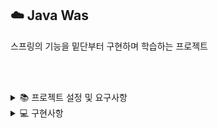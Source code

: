 ## ☁️ Java Was

스프링의 기능을 밑단부터 구현하며 학습하는 프로젝트 <br/>

<br/><br/>

<details>
<summary>📚	프로젝트 설정 및 요구사항</summary>
<div markdown="1">

### 1. 프로젝트 설정 및 자체 요구사항

해당 프로젝트는 코드스쿼드의 [서버 미션](https://github.com/honux77/java-was-2) 을 기반으로 만들어졌으며 학습을 위해 기술/요구사항 및 일부 기능을 제한/변환 했습니다.
<br/><br/>

1. Spring JdbcTemplate과 MySQL(8.0)을 사용한다.
2. Lombok의 사용은 Getter까지 허용한다.
3. Front-Controller 패턴을 사용해 구현한다.
4. 삭제는 `soft delete`로 구현한다.
5. `Log를 체계적으로 관리할 수 있는 방법에 대해 학습하고 정리`한다.
6. 회원가입은 `쿠키/세션` 또는 `Github 인증`으로 구현한다.
7. 렌더링 엔진은 타임리프를 사용한다.
8. 부트스트랩을 사용해도 된다. 스프링이 제공하는 페이징 객체 아닌 `직접 만든 페이징 객체`를 사용한다.

<br/><br/>
</div></details>

<details>
<summary> 💻 구현사항</summary>
<div markdown="2">
<br/>

### 2. 구현사항

기본 구현사항은 프로젝트 요구사항을 베이스로 아래 기능은 반드시 구현한다.

|No|내용|설명|
|:---:|:---|:---|
|1|회원 가입| 쿠키/세션, Github 인증을 통한 로그인|
|2|회원상세 조회| 회원정보 상세조회|
|3|회원목록 조회| 회원정보 리스트 조회|
|4|회원삭제| 회원 탈퇴|

</div></details>

<br/>
